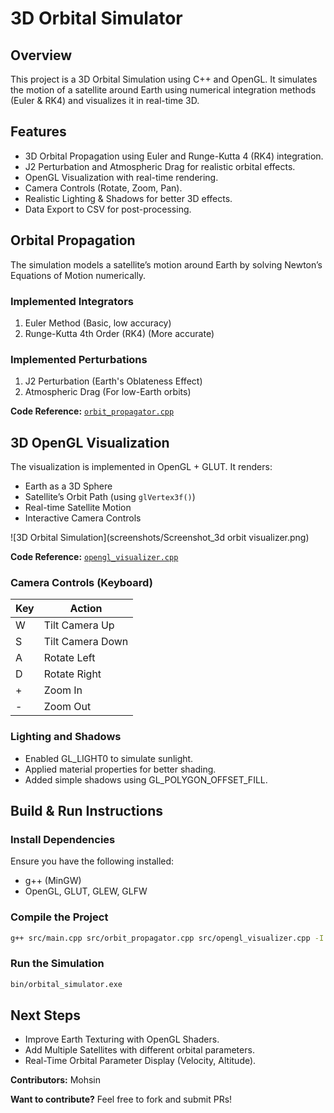 # 3D Orbital Simulator

## Overview
This project is a 3D Orbital Simulation using C++ and OpenGL. It simulates the motion of a satellite around Earth using numerical integration methods (Euler & RK4) and visualizes it in real-time 3D.

## Features
- 3D Orbital Propagation using Euler and Runge-Kutta 4 (RK4) integration.
- J2 Perturbation and Atmospheric Drag for realistic orbital effects.
- OpenGL Visualization with real-time rendering.
- Camera Controls (Rotate, Zoom, Pan).
- Realistic Lighting & Shadows for better 3D effects.
- Data Export to CSV for post-processing.

## Orbital Propagation
The simulation models a satellite’s motion around Earth by solving Newton’s Equations of Motion numerically.

### Implemented Integrators
1. Euler Method (Basic, low accuracy)
2. Runge-Kutta 4th Order (RK4) (More accurate)

### Implemented Perturbations
1. J2 Perturbation (Earth's Oblateness Effect)
2. Atmospheric Drag (For low-Earth orbits)

**Code Reference:** [`orbit_propagator.cpp`](src/orbit_propagator.cpp)

## 3D OpenGL Visualization
The visualization is implemented in OpenGL + GLUT. It renders:
- Earth as a 3D Sphere
- Satellite’s Orbit Path (using `glVertex3f()`)
- Real-time Satellite Motion
- Interactive Camera Controls

![3D Orbital Simulation](screenshots/Screenshot_3d orbit visualizer.png)

**Code Reference:** [`opengl_visualizer.cpp`](src/opengl_visualizer.cpp)

### Camera Controls (Keyboard)
| Key | Action |
|-----|--------|
| W | Tilt Camera Up |
| S | Tilt Camera Down |
| A | Rotate Left |
| D | Rotate Right |
| + | Zoom In |
| - | Zoom Out |

### Lighting and Shadows
- Enabled GL_LIGHT0 to simulate sunlight.
- Applied material properties for better shading.
- Added simple shadows using GL_POLYGON_OFFSET_FILL.

## Build & Run Instructions
### Install Dependencies
Ensure you have the following installed:
- g++ (MinGW)
- OpenGL, GLUT, GLEW, GLFW

### Compile the Project
```sh
g++ src/main.cpp src/orbit_propagator.cpp src/opengl_visualizer.cpp -I include -L lib -o bin/orbital_simulator.exe -lfreeglut -lglfw3 -lglew32 -lglu32 -lopengl32 -lgdi32
```

### Run the Simulation
```sh
bin/orbital_simulator.exe
```

## Next Steps
- Improve Earth Texturing with OpenGL Shaders.
- Add Multiple Satellites with different orbital parameters.
- Real-Time Orbital Parameter Display (Velocity, Altitude).

**Contributors:** Mohsin

**Want to contribute?** Feel free to fork and submit PRs!



